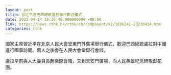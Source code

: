 ```yaml
---
layout: post
title: 習近平為巴西總統盧拉舉行歡迎儀式
date: 2023-04-14 16:36:48.000000000 +08:00
link: https://news.rthk.hk/rthk/ch/component/k2/1696241-20230414.htm
categories: rthk
---
```


國家主席習近平在北京人民大會堂東門外廣場舉行儀式，歡迎巴西總統盧拉對中國進行國事訪問。兩人之後會在人民大會堂舉行會談。

盧拉早前與人大委員長趙樂際會晤，又到天安門廣場，向人民英雄紀念碑敬獻花圈。
